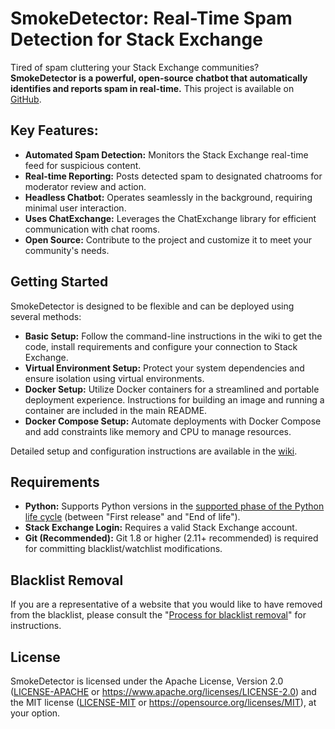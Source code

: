 # SmokeDetector: Real-Time Spam Detection for Stack Exchange

Tired of spam cluttering your Stack Exchange communities? **SmokeDetector is a powerful, open-source chatbot that automatically identifies and reports spam in real-time.** This project is available on [GitHub](https://github.com/Charcoal-SE/SmokeDetector).

## Key Features:

*   **Automated Spam Detection:** Monitors the Stack Exchange real-time feed for suspicious content.
*   **Real-time Reporting:** Posts detected spam to designated chatrooms for moderator review and action.
*   **Headless Chatbot:** Operates seamlessly in the background, requiring minimal user interaction.
*   **Uses ChatExchange:** Leverages the ChatExchange library for efficient communication with chat rooms.
*   **Open Source:**  Contribute to the project and customize it to meet your community's needs.

## Getting Started

SmokeDetector is designed to be flexible and can be deployed using several methods:

*   **Basic Setup:** Follow the command-line instructions in the wiki to get the code, install requirements and configure your connection to Stack Exchange.
*   **Virtual Environment Setup:** Protect your system dependencies and ensure isolation using virtual environments.
*   **Docker Setup:**  Utilize Docker containers for a streamlined and portable deployment experience. Instructions for building an image and running a container are included in the main README.
*   **Docker Compose Setup:** Automate deployments with Docker Compose and add constraints like memory and CPU to manage resources.

Detailed setup and configuration instructions are available in the [wiki](https://charcoal-se.org/smokey/Set-Up-and-Run-SmokeDetector).

## Requirements

*   **Python:** Supports Python versions in the [supported phase of the Python life cycle](https://devguide.python.org/versions/) (between "First release" and "End of life").
*   **Stack Exchange Login:** Requires a valid Stack Exchange account.
*   **Git (Recommended):** Git 1.8 or higher (2.11+ recommended) is required for committing blacklist/watchlist modifications.

## Blacklist Removal

If you are a representative of a website that you would like to have removed from the blacklist, please consult the "[Process for blacklist removal](https://charcoal-se.org/smokey/Process-for-blacklist-removal)" for instructions.

## License

SmokeDetector is licensed under the Apache License, Version 2.0 ([LICENSE-APACHE](LICENSE-APACHE) or <https://www.apache.org/licenses/LICENSE-2.0>) and the MIT license ([LICENSE-MIT](LICENSE-MIT) or <https://opensource.org/licenses/MIT>), at your option.